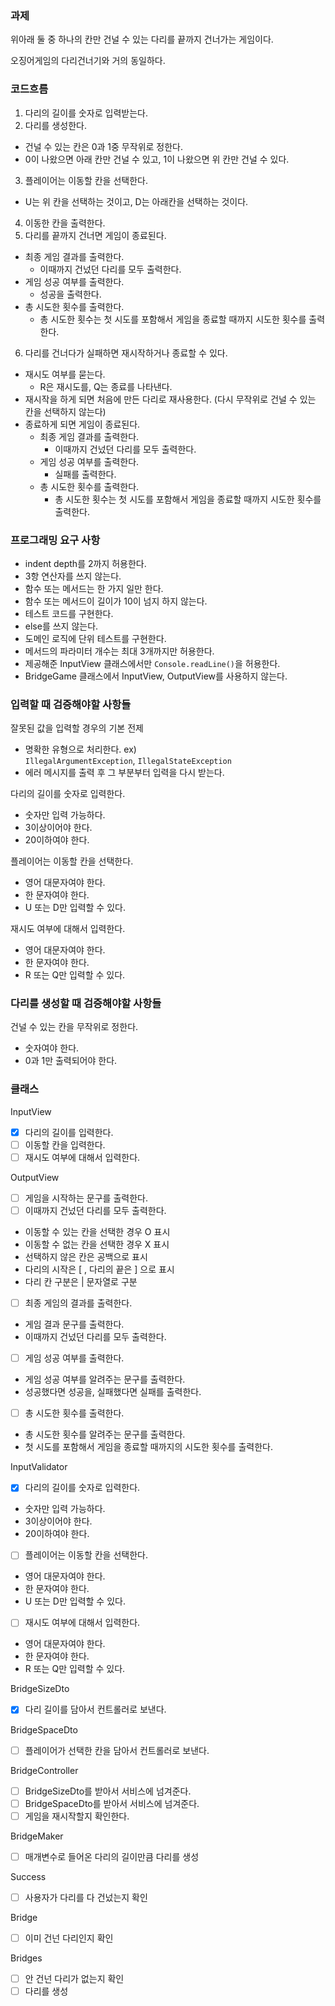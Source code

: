 ### 과제

위아래 둘 중 하나의 칸만 건널 수 있는 다리를 끝까지 건너가는 게임이다.

오징어게임의 다리건너기와 거의 동일하다.

### 코드흐름

1. 다리의 길이를 숫자로 입력받는다.
2. 다리를 생성한다.
  - 건널 수 있는 칸은 0과 1중 무작위로 정한다.
  - 0이 나왔으면 아래 칸만 건널 수 있고, 1이 나왔으면 위 칸만 건널 수 있다.
3. 플레이어는 이동할 칸을 선택한다.
  - U는 위 칸을 선택하는 것이고, D는 아래칸을 선택하는 것이다.
4. 이동한 칸을 출력한다.
5. 다리를 끝까지 건너면 게임이 종료된다.
  - 최종 게임 결과를 출력한다.
    - 이때까지 건넜던 다리를 모두 출력한다.
  - 게임 성공 여부를 출력한다.
    - 성공을 출력한다.
  - 총 시도한 횟수를 출력한다.
    - 총 시도한 횟수는 첫 시도를 포함해서 게임을 종료할 때까지 시도한 횟수를 출력한다.
6. 다리를 건너다가 실패하면 재시작하거나 종료할 수 있다.
  - 재시도 여부를 묻는다.
    - R은 재시도를, Q는 종료를 나타낸다.
  - 재시작을 하게 되면 처음에 만든 다리로 재사용한다. (다시 무작위로 건널 수 있는 칸을 선택하지 않는다)
  - 종료하게 되면 게임이 종료된다.
    - 최종 게임 결과를 출력한다.
      - 이때까지 건넜던 다리를 모두 출력한다.
    - 게임 성공 여부를 출력한다.
      - 실패를 출력한다.
    - 총 시도한 횟수를 출력한다.
      - 총 시도한 횟수는 첫 시도를 포함해서 게임을 종료할 때까지 시도한 횟수를 출력한다.

### 프로그래밍 요구 사항

- indent depth를 2까지 허용한다.
- 3항 연산자를 쓰지 않는다.
- 함수 또는 메서드는 한 가지 일만 한다.
- 함수 또는 메서드이 길이가 10이 넘지 하지 않는다.
- 테스트 코드를 구현한다.
- else를 쓰지 않는다.
- 도메인 로직에 단위 테스트를 구현한다.
- 메서드의 파라미터 개수는 최대 3개까지만 허용한다.
- 제공해준 InputView 클래스에서만 `Console.readLine()`을 허용한다.
- BridgeGame 클래스에서 InputView, OutputView를 사용하지 않는다.

### 입력할 때 검증해야할 사항들

잘못된 값을 입력할 경우의 기본 전제

- 명확한 유형으로 처리한다. ex) `IllegalArgumentException`, `IllegalStateException`
- 에러 메시지를 출력 후 그 부분부터 입력을 다시 받는다.

다리의 길이를 숫자로 입력한다.

- 숫자만 입력 가능하다.
- 3이상이어야 한다.
- 20이하여야 한다.

플레이어는 이동할 칸을 선택한다.

- 영어 대문자여야 한다.
- 한 문자여야 한다.
- U 또는 D만 입력할 수 있다.

재시도 여부에 대해서 입력한다.

- 영어 대문자여야 한다.
- 한 문자여야 한다.
- R 또는 Q만 입력할 수 있다.

### 다리를 생성할 때 검증해야할 사항들

건널 수 있는 칸을 무작위로 정한다.

- 숫자여야 한다.
- 0과 1만 출력되어야 한다.

### 클래스

InputView

- [x]  다리의 길이를 입력한다.
- [ ]  이동할 칸을 입력한다.
- [ ]  재시도 여부에 대해서 입력한다.

OutputView

- [ ]  게임을 시작하는 문구를 출력한다.
- [ ]  이때까지 건넜던 다리를 모두 출력한다.
  - 이동할 수 있는 칸을 선택한 경우 O 표시
  - 이동할 수 없는 칸을 선택한 경우 X 표시
  - 선택하지 않은 칸은 공백으로 표시
  - 다리의 시작은 [ , 다리의 끝은 ] 으로 표시
  - 다리 칸 구분은 | 문자열로 구분
- [ ]  최종 게임의 결과를 출력한다.
  - 게임 결과 문구를 출력한다.
  - 이때까지 건넜던 다리를 모두 출력한다.
- [ ]  게임 성공 여부를 출력한다.
  - 게임 성공 여부를 알려주는 문구를 출력한다.
  - 성공했다면 성공을, 실패했다면 실패를 출력한다.
- [ ]  총 시도한 횟수를 출력한다.
  - 총 시도한 횟수를 알려주는 문구를 출력한다.
  - 첫 시도를 포함해서 게임을 종료할 때까지의 시도한 횟수를 출력한다.

InputValidator

- [x]  다리의 길이를 숫자로 입력한다.
  - 숫자만 입력 가능하다.
  - 3이상이어야 한다.
  - 20이하여야 한다.
- [ ]  플레이어는 이동할 칸을 선택한다.
  - 영어 대문자여야 한다.
  - 한 문자여야 한다.
  - U 또는 D만 입력할 수 있다.
- [ ]  재시도 여부에 대해서 입력한다.
  - 영어 대문자여야 한다.
  - 한 문자여야 한다.
  - R 또는 Q만 입력할 수 있다.

BridgeSizeDto
- [x]  다리 길이를 담아서 컨트롤러로 보낸다.

BridgeSpaceDto
- [ ]  플레이어가 선택한 칸을 담아서 컨트롤러로 보낸다.

BridgeController
- [ ]  BridgeSizeDto를 받아서 서비스에 넘겨준다.
- [ ]  BridgeSpaceDto를 받아서 서비스에 넘겨준다.
- [ ]  게임을 재시작할지 확인한다.

BridgeMaker
- [ ]  매개변수로 들어온 다리의 길이만큼 다리를 생성

Success
- [ ]  사용자가 다리를 다 건넜는지 확인

Bridge
- [ ]  이미 건넌 다리인지 확인

Bridges
- [ ]  안 건넌 다리가 없는지 확인
- [ ]  다리를 생성